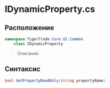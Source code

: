 
# IDynamicProperty.cs
## Расположение
```csharp
namespace TigerTrade.Core.UI.Common  
    class IDynamicProperty
```

> Описание

## Синтаксис
```csharp
bool GetPropertyReadOnly(string propertyName)
```

